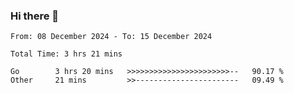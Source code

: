 ### Hi there 👋

<!--
**zhumeme/zhumeme** is a ✨ _special_ ✨ repository because its `README.md` (this file) appears on your GitHub profile.

Here are some ideas to get you started:

- 🔭 I’m currently working on ...
- 🌱 I’m currently learning ...
- 👯 I’m looking to collaborate on ...
- 🤔 I’m looking for help with ...
- 💬 Ask me about ...
- 📫 How to reach me: ...
- 😄 Pronouns: ...
- ⚡ Fun fact: ...
-->

<!--START_SECTION:waka-->

```all_time
From: 08 December 2024 - To: 15 December 2024

Total Time: 3 hrs 21 mins

Go        3 hrs 20 mins   >>>>>>>>>>>>>>>>>>>>>>>--   90.17 %
Other     21 mins         >>-----------------------   09.49 %
```

<!--END_SECTION:waka-->
